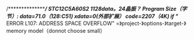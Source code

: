 /*****************/
STC12C5A60S2
1128data。24晶振？
Program Size（字节）: data=71.0（128:C51) xdata=0(外部扩展） code=2207（4K)
if "*** ERROR L107: ADDRESS SPACE OVERFLOW"
=》project-》options-》target-》memory model（donnot choose small）
